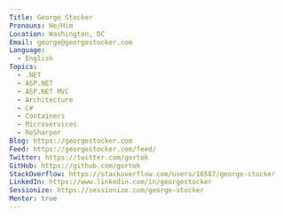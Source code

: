```yaml
---
Title: George Stocker
Pronouns: He/Him
Location: Washington, DC
Email: george@georgestocker.com
Language:
  - English
Topics:
  - .NET
  - ASP.NET
  - ASP.NET MVC
  - Architecture
  - C#
  - Containers
  - Microservices
  - ReSharper
Blog: https://georgestocker.com
Feed: https://georgestocker.com/feed/
Twitter: https://twitter.com/gortok
GitHub: https://github.com/gortok
StackOverflow: https://stackoverflow.com/users/16587/george-stocker
LinkedIn: https://www.linkedin.com/in/georgestocker
Sessionize: https://sessionize.com/george-stocker
Mentor: true
---
```


